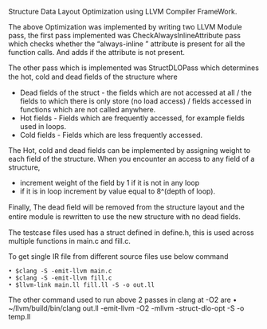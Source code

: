Structure Data Layout Optimization using LLVM Compiler FrameWork.

The above Optimization was implemented by writing two LLVM Module pass, the first pass implemented was CheckAlwaysInlineAttribute pass which checks whether the “always-inline ” attribute is present for all the function calls. And adds if the attribute is not present.

The other pass which is implemented was StructDLOPass which determines the hot, cold and dead ﬁelds of the structure where

 - Dead fields of the struct - the fields which are not accessed at all / the fields to which there is only store (no load access) / fields accessed in functions which are not called anywhere.
- Hot fields - Fields which are frequently accessed, for example fields used in loops.
- Cold fields - Fields which are less frequently accessed.

The Hot, cold and dead fields can be implemented by assigning weight to each field of the structure.
When you encounter an access to any field of a structure,
 - increment weight of the field by 1 if it is not in any loop
- if it is in loop increment by value equal to 8^(depth of loop).


Finally, The dead ﬁeld will be removed from the structure layout and the entire module is rewritten to use the new structure with no dead ﬁelds.

The testcase files used has a struct defined in define.h, this is used across multiple functions in main.c and fill.c.

To get single IR file from different source files use below command

    • $clang -S -emit-llvm main.c
    • $clang -S -emit-llvm fill.c
    • $llvm-link main.ll fill.ll -S -o out.ll

The other command used to run above 2 passes in clang at -O2 are
    • ~/llvm/build/bin/clang out.ll -emit-llvm -O2 -mllvm -struct-dlo-opt -S -o temp.ll
